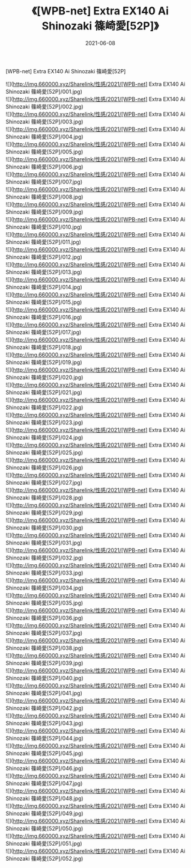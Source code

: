 ﻿---
layout: post
title:  《[WPB-net] Extra EX140 Ai Shinozaki 篠崎愛[52P]》
date:   2021-06-08
img: http://img.660000.xyz/Sharelink/性感/2021/[WPB-net] Extra EX140 Ai Shinozaki 篠崎愛[52P]/000.jpg
categories: [美女, 清纯, 唯美]
---

[WPB-net] Extra EX140 Ai Shinozaki 篠崎愛[52P]

  ![](http://img.660000.xyz/Sharelink/性感/2021/[WPB-net] Extra EX140 Ai Shinozaki 篠崎愛[52P]/001.jpg) <br> ![](http://img.660000.xyz/Sharelink/性感/2021/[WPB-net] Extra EX140 Ai Shinozaki 篠崎愛[52P]/002.jpg) <br> ![](http://img.660000.xyz/Sharelink/性感/2021/[WPB-net] Extra EX140 Ai Shinozaki 篠崎愛[52P]/003.jpg) <br> ![](http://img.660000.xyz/Sharelink/性感/2021/[WPB-net] Extra EX140 Ai Shinozaki 篠崎愛[52P]/004.jpg) <br> ![](http://img.660000.xyz/Sharelink/性感/2021/[WPB-net] Extra EX140 Ai Shinozaki 篠崎愛[52P]/005.jpg) <br> ![](http://img.660000.xyz/Sharelink/性感/2021/[WPB-net] Extra EX140 Ai Shinozaki 篠崎愛[52P]/006.jpg) <br> ![](http://img.660000.xyz/Sharelink/性感/2021/[WPB-net] Extra EX140 Ai Shinozaki 篠崎愛[52P]/007.jpg) <br> ![](http://img.660000.xyz/Sharelink/性感/2021/[WPB-net] Extra EX140 Ai Shinozaki 篠崎愛[52P]/008.jpg) <br> ![](http://img.660000.xyz/Sharelink/性感/2021/[WPB-net] Extra EX140 Ai Shinozaki 篠崎愛[52P]/009.jpg) <br> ![](http://img.660000.xyz/Sharelink/性感/2021/[WPB-net] Extra EX140 Ai Shinozaki 篠崎愛[52P]/010.jpg) <br> ![](http://img.660000.xyz/Sharelink/性感/2021/[WPB-net] Extra EX140 Ai Shinozaki 篠崎愛[52P]/011.jpg) <br> ![](http://img.660000.xyz/Sharelink/性感/2021/[WPB-net] Extra EX140 Ai Shinozaki 篠崎愛[52P]/012.jpg) <br> ![](http://img.660000.xyz/Sharelink/性感/2021/[WPB-net] Extra EX140 Ai Shinozaki 篠崎愛[52P]/013.jpg) <br> ![](http://img.660000.xyz/Sharelink/性感/2021/[WPB-net] Extra EX140 Ai Shinozaki 篠崎愛[52P]/014.jpg) <br> ![](http://img.660000.xyz/Sharelink/性感/2021/[WPB-net] Extra EX140 Ai Shinozaki 篠崎愛[52P]/015.jpg) <br> ![](http://img.660000.xyz/Sharelink/性感/2021/[WPB-net] Extra EX140 Ai Shinozaki 篠崎愛[52P]/016.jpg) <br> ![](http://img.660000.xyz/Sharelink/性感/2021/[WPB-net] Extra EX140 Ai Shinozaki 篠崎愛[52P]/017.jpg) <br> ![](http://img.660000.xyz/Sharelink/性感/2021/[WPB-net] Extra EX140 Ai Shinozaki 篠崎愛[52P]/018.jpg) <br> ![](http://img.660000.xyz/Sharelink/性感/2021/[WPB-net] Extra EX140 Ai Shinozaki 篠崎愛[52P]/019.jpg) <br> ![](http://img.660000.xyz/Sharelink/性感/2021/[WPB-net] Extra EX140 Ai Shinozaki 篠崎愛[52P]/020.jpg) <br> ![](http://img.660000.xyz/Sharelink/性感/2021/[WPB-net] Extra EX140 Ai Shinozaki 篠崎愛[52P]/021.jpg) <br> ![](http://img.660000.xyz/Sharelink/性感/2021/[WPB-net] Extra EX140 Ai Shinozaki 篠崎愛[52P]/022.jpg) <br> ![](http://img.660000.xyz/Sharelink/性感/2021/[WPB-net] Extra EX140 Ai Shinozaki 篠崎愛[52P]/023.jpg) <br> ![](http://img.660000.xyz/Sharelink/性感/2021/[WPB-net] Extra EX140 Ai Shinozaki 篠崎愛[52P]/024.jpg) <br> ![](http://img.660000.xyz/Sharelink/性感/2021/[WPB-net] Extra EX140 Ai Shinozaki 篠崎愛[52P]/025.jpg) <br> ![](http://img.660000.xyz/Sharelink/性感/2021/[WPB-net] Extra EX140 Ai Shinozaki 篠崎愛[52P]/026.jpg) <br> ![](http://img.660000.xyz/Sharelink/性感/2021/[WPB-net] Extra EX140 Ai Shinozaki 篠崎愛[52P]/027.jpg) <br> ![](http://img.660000.xyz/Sharelink/性感/2021/[WPB-net] Extra EX140 Ai Shinozaki 篠崎愛[52P]/028.jpg) <br> ![](http://img.660000.xyz/Sharelink/性感/2021/[WPB-net] Extra EX140 Ai Shinozaki 篠崎愛[52P]/029.jpg) <br> ![](http://img.660000.xyz/Sharelink/性感/2021/[WPB-net] Extra EX140 Ai Shinozaki 篠崎愛[52P]/030.jpg) <br> ![](http://img.660000.xyz/Sharelink/性感/2021/[WPB-net] Extra EX140 Ai Shinozaki 篠崎愛[52P]/031.jpg) <br> ![](http://img.660000.xyz/Sharelink/性感/2021/[WPB-net] Extra EX140 Ai Shinozaki 篠崎愛[52P]/032.jpg) <br> ![](http://img.660000.xyz/Sharelink/性感/2021/[WPB-net] Extra EX140 Ai Shinozaki 篠崎愛[52P]/033.jpg) <br> ![](http://img.660000.xyz/Sharelink/性感/2021/[WPB-net] Extra EX140 Ai Shinozaki 篠崎愛[52P]/034.jpg) <br> ![](http://img.660000.xyz/Sharelink/性感/2021/[WPB-net] Extra EX140 Ai Shinozaki 篠崎愛[52P]/035.jpg) <br> ![](http://img.660000.xyz/Sharelink/性感/2021/[WPB-net] Extra EX140 Ai Shinozaki 篠崎愛[52P]/036.jpg) <br> ![](http://img.660000.xyz/Sharelink/性感/2021/[WPB-net] Extra EX140 Ai Shinozaki 篠崎愛[52P]/037.jpg) <br> ![](http://img.660000.xyz/Sharelink/性感/2021/[WPB-net] Extra EX140 Ai Shinozaki 篠崎愛[52P]/038.jpg) <br> ![](http://img.660000.xyz/Sharelink/性感/2021/[WPB-net] Extra EX140 Ai Shinozaki 篠崎愛[52P]/039.jpg) <br> ![](http://img.660000.xyz/Sharelink/性感/2021/[WPB-net] Extra EX140 Ai Shinozaki 篠崎愛[52P]/040.jpg) <br> ![](http://img.660000.xyz/Sharelink/性感/2021/[WPB-net] Extra EX140 Ai Shinozaki 篠崎愛[52P]/041.jpg) <br> ![](http://img.660000.xyz/Sharelink/性感/2021/[WPB-net] Extra EX140 Ai Shinozaki 篠崎愛[52P]/042.jpg) <br> ![](http://img.660000.xyz/Sharelink/性感/2021/[WPB-net] Extra EX140 Ai Shinozaki 篠崎愛[52P]/043.jpg) <br> ![](http://img.660000.xyz/Sharelink/性感/2021/[WPB-net] Extra EX140 Ai Shinozaki 篠崎愛[52P]/044.jpg) <br> ![](http://img.660000.xyz/Sharelink/性感/2021/[WPB-net] Extra EX140 Ai Shinozaki 篠崎愛[52P]/045.jpg) <br> ![](http://img.660000.xyz/Sharelink/性感/2021/[WPB-net] Extra EX140 Ai Shinozaki 篠崎愛[52P]/046.jpg) <br> ![](http://img.660000.xyz/Sharelink/性感/2021/[WPB-net] Extra EX140 Ai Shinozaki 篠崎愛[52P]/047.jpg) <br> ![](http://img.660000.xyz/Sharelink/性感/2021/[WPB-net] Extra EX140 Ai Shinozaki 篠崎愛[52P]/048.jpg) <br> ![](http://img.660000.xyz/Sharelink/性感/2021/[WPB-net] Extra EX140 Ai Shinozaki 篠崎愛[52P]/049.jpg) <br> ![](http://img.660000.xyz/Sharelink/性感/2021/[WPB-net] Extra EX140 Ai Shinozaki 篠崎愛[52P]/050.jpg) <br> ![](http://img.660000.xyz/Sharelink/性感/2021/[WPB-net] Extra EX140 Ai Shinozaki 篠崎愛[52P]/051.jpg) <br> ![](http://img.660000.xyz/Sharelink/性感/2021/[WPB-net] Extra EX140 Ai Shinozaki 篠崎愛[52P]/052.jpg) <br>
